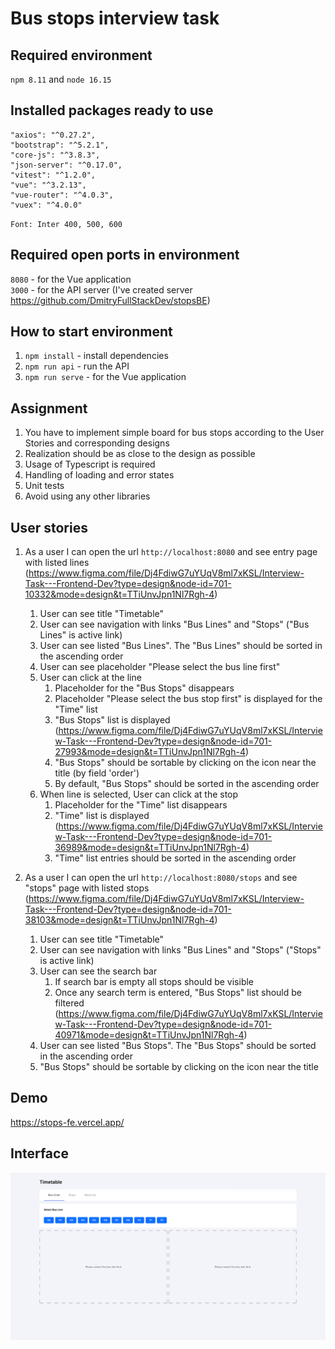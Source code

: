# Bus stops interview task

## Required environment
`npm 8.11` and `node 16.15`

## Installed packages ready to use
    "axios": "^0.27.2",
    "bootstrap": "^5.2.1",
    "core-js": "^3.8.3",
    "json-server": "^0.17.0",
    "vitest": "^1.2.0",
    "vue": "^3.2.13",
    "vue-router": "^4.0.3",
    "vuex": "^4.0.0"

`Font: Inter 400, 500, 600`

## Required open ports in environment
`8080` - for the Vue application <br/>
`3000` - for the API server (I've created server https://github.com/DmitryFullStackDev/stopsBE)

## How to start environment
1. `npm install` - install dependencies
2. `npm run api` - run the API
3. `npm run serve` - for the Vue application

## Assignment
1. You have to implement simple board for bus stops according to the User Stories and corresponding designs
2. Realization should be as close to the design as possible 
3. Usage of Typescript is required 
4. Handling of loading and error states 
5. Unit tests
6. Avoid using any other libraries

## User stories

1. As a user I can open the url `http://localhost:8080` and see entry page with listed lines (https://www.figma.com/file/Dj4FdiwG7uYUqV8ml7xKSL/Interview-Task---Frontend-Dev?type=design&node-id=701-10332&mode=design&t=TTiUnvJpn1Nl7Rgh-4)
   1. User can see title "Timetable"
   2. User can see navigation with links "Bus Lines" and "Stops" ("Bus Lines" is active link)
   3. User can see listed "Bus Lines". The "Bus Lines" should be sorted in the ascending order
   4. User can see placeholder "Please select the bus line first"
   5. User can click at the line
      1. Placeholder for the "Bus Stops" disappears 
      2. Placeholder "Please select the bus stop first" is displayed for the "Time" list
      3. "Bus Stops" list is displayed (https://www.figma.com/file/Dj4FdiwG7uYUqV8ml7xKSL/Interview-Task---Frontend-Dev?type=design&node-id=701-27993&mode=design&t=TTiUnvJpn1Nl7Rgh-4)
      4. "Bus Stops" should be sortable by clicking on the icon near the title (by field 'order')
      5. By default, "Bus Stops" should be sorted in the ascending order
   6. When line is selected, User can click at the stop
      1. Placeholder for the "Time" list disappears
      2. "Time" list is displayed (https://www.figma.com/file/Dj4FdiwG7uYUqV8ml7xKSL/Interview-Task---Frontend-Dev?type=design&node-id=701-36989&mode=design&t=TTiUnvJpn1Nl7Rgh-4)
      3. "Time" list entries should be sorted in the ascending order

2. As a user I can open the url `http://localhost:8080/stops` and see "stops" page with listed stops (https://www.figma.com/file/Dj4FdiwG7uYUqV8ml7xKSL/Interview-Task---Frontend-Dev?type=design&node-id=701-38103&mode=design&t=TTiUnvJpn1Nl7Rgh-4)
   1. User can see title "Timetable"
   2. User can see navigation with links "Bus Lines" and "Stops" ("Stops" is active link)
   3. User can see the search bar
      1. If search bar is empty all stops should be visible
      2. Once any search term is entered, "Bus Stops" list should be filtered (https://www.figma.com/file/Dj4FdiwG7uYUqV8ml7xKSL/Interview-Task---Frontend-Dev?type=design&node-id=701-40971&mode=design&t=TTiUnvJpn1Nl7Rgh-4)
   4. User can see listed "Bus Stops". The "Bus Stops" should be sorted in the ascending order
   5. "Bus Stops" should be sortable by clicking on the icon near the title

## Demo
https://stops-fe.vercel.app/

## Interface
![Capture](img.png)
